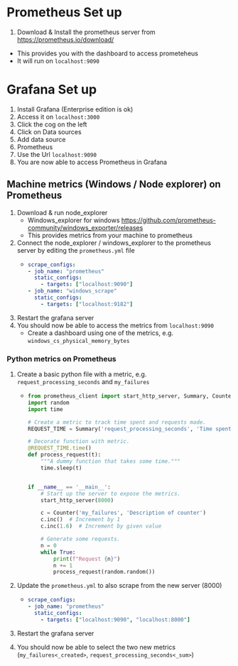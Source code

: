 # Prometheus Set up

1) Download & Install the prometheus server from https://prometheus.io/download/
  * This provides you with the dashboard to access prometeheus
  * It will run on `localhost:9090`

# Grafana Set up
1) Install Grafana (Enterprise edition is ok)
2) Access it on `localhost:3000`
3) Click the cog on the left
4) Click on Data sources
5) Add data source
6) Prometheus
7) Use the Url `localhost:9090`
8) You are now able to access Prometheus in Grafana

## Machine metrics (Windows / Node explorer) on Prometheus
1) Download & run node_explorer 
    * Windows_explorer for windows https://github.com/prometheus-community/windows_exporter/releases 
    * This provides metrics from your machine to prometheus
2) Connect the node_explorer / windows_explorer to the prometheus server by editing the `prometheus.yml` file 
    *   ```yaml
        scrape_configs:
        - job_name: "prometheus"
          static_configs:
            - targets: ["localhost:9090"]
        - job_name: "windows_scrape"
          static_configs:
            - targets: ["localhost:9182"]
        ```
3) Restart the grafana server
4) You should now be able to access the metrics from `localhost:9090`
   * Create a dashboard using one of the metrics, e.g. `windows_cs_physical_memory_bytes`

### Python metrics on Prometheus

1) Create a basic python file with a metric, e.g. `request_processing_seconds` and `my_failures` 
    * ```python
      from prometheus_client import start_http_server, Summary, Counter
      import random
      import time

      # Create a metric to track time spent and requests made.
      REQUEST_TIME = Summary('request_processing_seconds', 'Time spent processing request')

      # Decorate function with metric.
      @REQUEST_TIME.time()
      def process_request(t):
          """A dummy function that takes some time."""
          time.sleep(t)


      if __name__ == '__main__':
          # Start up the server to expose the metrics.
          start_http_server(8000)

          c = Counter('my_failures', 'Description of counter')
          c.inc()  # Increment by 1
          c.inc(1.6)  # Increment by given value

          # Generate some requests.
          n = 0
          while True:
              print(f"Request {n}")
              n += 1
              process_request(random.random())

      ```
 
2) Update the `prometheus.yml` to also scrape from the new server (8000)
    *   ```yaml
        scrape_configs:
        - job_name: "prometheus"
          static_configs:
            - targets: ["localhost:9090", "localhost:8000"]
         ```

3) Restart the grafana server
4) You should now be able to select the two new metrics (`my_failures<_created>`, `request_processing_seconds<_sum>`)
